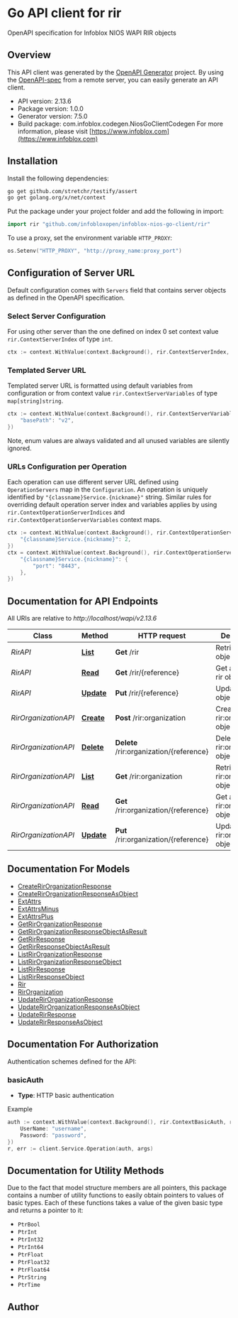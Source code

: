 # Go API client for rir

OpenAPI specification for Infoblox NIOS WAPI RIR objects

## Overview
This API client was generated by the [OpenAPI Generator](https://openapi-generator.tech) project.  By using the [OpenAPI-spec](https://www.openapis.org/) from a remote server, you can easily generate an API client.

- API version: 2.13.6
- Package version: 1.0.0
- Generator version: 7.5.0
- Build package: com.infoblox.codegen.NiosGoClientCodegen
For more information, please visit [https://www.infoblox.com](https://www.infoblox.com)

## Installation

Install the following dependencies:

```sh
go get github.com/stretchr/testify/assert
go get golang.org/x/net/context
```

Put the package under your project folder and add the following in import:

```go
import rir "github.com/infobloxopen/infoblox-nios-go-client/rir"
```

To use a proxy, set the environment variable `HTTP_PROXY`:

```go
os.Setenv("HTTP_PROXY", "http://proxy_name:proxy_port")
```

## Configuration of Server URL

Default configuration comes with `Servers` field that contains server objects as defined in the OpenAPI specification.

### Select Server Configuration

For using other server than the one defined on index 0 set context value `rir.ContextServerIndex` of type `int`.

```go
ctx := context.WithValue(context.Background(), rir.ContextServerIndex, 1)
```

### Templated Server URL

Templated server URL is formatted using default variables from configuration or from context value `rir.ContextServerVariables` of type `map[string]string`.

```go
ctx := context.WithValue(context.Background(), rir.ContextServerVariables, map[string]string{
	"basePath": "v2",
})
```

Note, enum values are always validated and all unused variables are silently ignored.

### URLs Configuration per Operation

Each operation can use different server URL defined using `OperationServers` map in the `Configuration`.
An operation is uniquely identified by `"{classname}Service.{nickname}"` string.
Similar rules for overriding default operation server index and variables applies by using `rir.ContextOperationServerIndices` and `rir.ContextOperationServerVariables` context maps.

```go
ctx := context.WithValue(context.Background(), rir.ContextOperationServerIndices, map[string]int{
	"{classname}Service.{nickname}": 2,
})
ctx = context.WithValue(context.Background(), rir.ContextOperationServerVariables, map[string]map[string]string{
	"{classname}Service.{nickname}": {
		"port": "8443",
	},
})
```

## Documentation for API Endpoints

All URIs are relative to *http://localhost/wapi/v2.13.6*

Class | Method | HTTP request | Description
------------ | ------------- | ------------- | -------------
*RirAPI* | [**List**](docs/RirAPI.md#list) | **Get** /rir | Retrieve rir objects
*RirAPI* | [**Read**](docs/RirAPI.md#read) | **Get** /rir/{reference} | Get a specific rir object
*RirAPI* | [**Update**](docs/RirAPI.md#update) | **Put** /rir/{reference} | Update a rir object
*RirOrganizationAPI* | [**Create**](docs/RirOrganizationAPI.md#create) | **Post** /rir:organization | Create a rir:organization object
*RirOrganizationAPI* | [**Delete**](docs/RirOrganizationAPI.md#delete) | **Delete** /rir:organization/{reference} | Delete a rir:organization object
*RirOrganizationAPI* | [**List**](docs/RirOrganizationAPI.md#list) | **Get** /rir:organization | Retrieve rir:organization objects
*RirOrganizationAPI* | [**Read**](docs/RirOrganizationAPI.md#read) | **Get** /rir:organization/{reference} | Get a specific rir:organization object
*RirOrganizationAPI* | [**Update**](docs/RirOrganizationAPI.md#update) | **Put** /rir:organization/{reference} | Update a rir:organization object


## Documentation For Models

 - [CreateRirOrganizationResponse](docs/CreateRirOrganizationResponse.md)
 - [CreateRirOrganizationResponseAsObject](docs/CreateRirOrganizationResponseAsObject.md)
 - [ExtAttrs](docs/ExtAttrs.md)
 - [ExtAttrsMinus](docs/ExtAttrsMinus.md)
 - [ExtAttrsPlus](docs/ExtAttrsPlus.md)
 - [GetRirOrganizationResponse](docs/GetRirOrganizationResponse.md)
 - [GetRirOrganizationResponseObjectAsResult](docs/GetRirOrganizationResponseObjectAsResult.md)
 - [GetRirResponse](docs/GetRirResponse.md)
 - [GetRirResponseObjectAsResult](docs/GetRirResponseObjectAsResult.md)
 - [ListRirOrganizationResponse](docs/ListRirOrganizationResponse.md)
 - [ListRirOrganizationResponseObject](docs/ListRirOrganizationResponseObject.md)
 - [ListRirResponse](docs/ListRirResponse.md)
 - [ListRirResponseObject](docs/ListRirResponseObject.md)
 - [Rir](docs/Rir.md)
 - [RirOrganization](docs/RirOrganization.md)
 - [UpdateRirOrganizationResponse](docs/UpdateRirOrganizationResponse.md)
 - [UpdateRirOrganizationResponseAsObject](docs/UpdateRirOrganizationResponseAsObject.md)
 - [UpdateRirResponse](docs/UpdateRirResponse.md)
 - [UpdateRirResponseAsObject](docs/UpdateRirResponseAsObject.md)


## Documentation For Authorization


Authentication schemes defined for the API:
### basicAuth

- **Type**: HTTP basic authentication

Example

```go
auth := context.WithValue(context.Background(), rir.ContextBasicAuth, rir.BasicAuth{
	UserName: "username",
	Password: "password",
})
r, err := client.Service.Operation(auth, args)
```


## Documentation for Utility Methods

Due to the fact that model structure members are all pointers, this package contains
a number of utility functions to easily obtain pointers to values of basic types.
Each of these functions takes a value of the given basic type and returns a pointer to it:

* `PtrBool`
* `PtrInt`
* `PtrInt32`
* `PtrInt64`
* `PtrFloat`
* `PtrFloat32`
* `PtrFloat64`
* `PtrString`
* `PtrTime`

## Author




